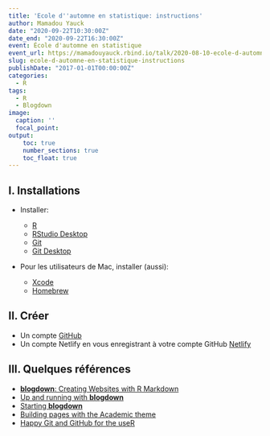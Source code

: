 ```yaml
---
title: 'Ecole d''automne en statistique: instructions'
author: Mamadou Yauck
date: "2020-09-22T10:30:00Z"
date_end: "2020-09-22T16:30:00Z"
event: École d'automne en statistique
event_url: https://mamadouyauck.rbind.io/talk/2020-08-10-ecole-d-automne-en-statistique-2020/ecole-d-automne-en-statistique-2020/
slug: ecole-d-automne-en-statistique-instructions
publishDate: "2017-01-01T00:00:00Z"
categories:
  - R
tags:
  - R
  - Blogdown
image:
  caption: ''
  focal_point: 
output:
    toc: true
    number_sections: true
    toc_float: true
---
```


## I. Installations

- Installer:

    * [R](https://cran.cnr.berkeley.edu) 
    * [RStudio Desktop](https://www.rstudio.com/products/rstudio/download/)
    * [Git](https://git-scm.com/downloads)
    * [Git Desktop](https://desktop.github.com/)
    
    
- Pour les utilisateurs de Mac, installer (aussi):

    * [Xcode](https://developer.apple.com/xcode/)
    * [Homebrew](https://brew.sh)


## II. Créer

 * Un compte [GitHub](https://github.com)
 * Un compte Netlify en vous enregistrant à votre compte GitHub [Netlify](https://www.netlify.com/) 

## III. Quelques références

  * [**blogdown**: Creating Websites with R Markdown](https://bookdown.org/yihui/blogdown/) 
  * [Up and running with **blogdown**](https://alison.rbind.io/post/up-and-running-with-blogdown/) 
  * [Starting **blogdown**](https://djnavarro.net/post/starting-blogdown/)
  * [Building pages with the Academic theme](https://sourcethemes.com/academic/docs/page-builder/)
  * [Happy Git and GitHub for the useR](https://happygitwithr.com/push-pull-github.html#push-pull-github)



